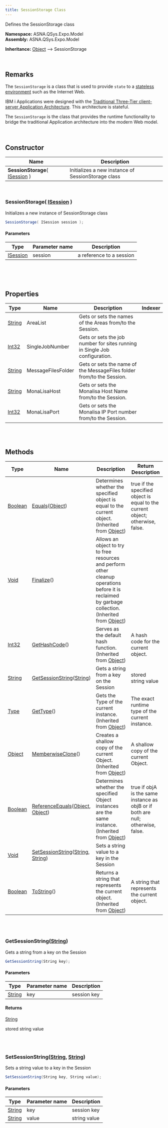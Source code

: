 ```yaml
---
title: SessionStorage Class
---
```


Defines the SessionStorage class

**Namespace:** ASNA.QSys.Expo.Model <br/>
**Assembly:** ASNA.QSys.Expo.Model

**Inheritance:** [Object](https://docs.microsoft.com/en-us/dotnet/api/system.object) --> SessionStorage

<br>

## Remarks

The `SessionStorage` is a class that is used to provide `state` to a [stateless environment](https://en.wikipedia.org/wiki/Stateless_protocol) such as the Internet Web.

IBM i Applications were designed with the [Traditional Three-Tier client-server Application Architecture](https://www.ibm.com/cloud/learn/three-tier-architecture). This architecture is stateful.

The `SessionStorage` is the class that provides the runtime functionality to bridge the traditional Application architecture into the modern Web model. 

<br>

## Constructor

| Name |  Description 
| --- | --- 
| **SessionStorage**( [ISession](https://docs.microsoft.com/en-us/dotnet/api/microsoft.aspnetcore.http.isession) ) | Initializes a new instance of SessionStorage class

<br>

### SessionStorage( [ISession](https://docs.microsoft.com/en-us/dotnet/api/microsoft.aspnetcore.http.isession) )

Initializes a new instance of SessionStorage class

```cs
SessionStorage( ISession session );
```

#### Parameters

| Type | Parameter name | Description
| --- | --- | ---
| [ISession](https://docs.microsoft.com/en-us/dotnet/api/microsoft.aspnetcore.http.isession) | session | a reference to a session 

<br>


<br>
<br>

## Properties

| Type | Name | Description | Indexer
| --- | --- | --- | --- 
| [String](https://docs.microsoft.com/en-us/dotnet/api/system.string) | AreaList | Gets or sets the names of the Areas from/to the Session. | 
| [Int32](https://docs.microsoft.com/en-us/dotnet/api/system.int32) | SingleJobNumber | Gets or sets the job number for sites running in Single Job configuration. | 
| [String](https://docs.microsoft.com/en-us/dotnet/api/system.string) | MessageFilesFolder | Gets or sets the name of the MessageFiles folder from/to the Session. | 
| [String](https://docs.microsoft.com/en-us/dotnet/api/system.string) | MonaLisaHost | Gets or sets the Monalisa Host Name from/to the Session. | 
| [Int32](https://docs.microsoft.com/en-us/dotnet/api/system.int32) | MonaLisaPort | Gets or sets the Monalisa IP Port number from/to the Session. | 

<br>
<br>

## Methods

| Type | Name | Description | Return Description 
| --- | --- | --- | --- 
| [Boolean](https://docs.microsoft.com/en-us/dotnet/api/system.boolean) | [Equals](https://docs.microsoft.com/en-us/dotnet/api/system.object.equals)([Object](https://docs.microsoft.com/en-us/dotnet/api/system.object)) | Determines whether the specified object is equal to the current object.<br>(Inherited from [Object](https://docs.microsoft.com/en-us/dotnet/api/system.object)) | true if the specified object is equal to the current object; otherwise, false.
| [Void](https://docs.microsoft.com/en-us/dotnet/api/system.void) | [Finalize](https://docs.microsoft.com/en-us/dotnet/api/system.object.finalize)() | Allows an object to try to free resources and perform other cleanup operations before it is reclaimed by garbage collection.<br>(Inherited from [Object](https://docs.microsoft.com/en-us/dotnet/api/system.object)) | 
| [Int32](https://docs.microsoft.com/en-us/dotnet/api/system.int32) | [GetHashCode](https://docs.microsoft.com/en-us/dotnet/api/system.object.gethashcode)() | Serves as the default hash function.<br>(Inherited from [Object](https://docs.microsoft.com/en-us/dotnet/api/system.object)) | A hash code for the current object.
| [String](https://docs.microsoft.com/en-us/dotnet/api/system.string) | [GetSessionString](#getsessionstringstring)([String](https://docs.microsoft.com/en-us/dotnet/api/system.string)) | Gets a string from a key on the Session | stored string value
| [Type](https://docs.microsoft.com/en-us/dotnet/api/system.type) | [GetType](https://docs.microsoft.com/en-us/dotnet/api/system.object.gettype)() | Gets the Type of the current instance.<br>(Inherited from [Object](https://docs.microsoft.com/en-us/dotnet/api/system.object)) | The exact runtime type of the current instance.
| [Object](https://docs.microsoft.com/en-us/dotnet/api/system.object) | [MemberwiseClone](https://docs.microsoft.com/en-us/dotnet/api/system.object.memberwiseclone)() | Creates a shallow copy of the current Object.<br>(Inherited from [Object](https://docs.microsoft.com/en-us/dotnet/api/system.object)) | A shallow copy of the current Object.
| [Boolean](https://docs.microsoft.com/en-us/dotnet/api/system.boolean) | [ReferenceEquals](https://docs.microsoft.com/en-us/dotnet/api/system.object.referenceequals)([Object](https://docs.microsoft.com/en-us/dotnet/api/system.object), [Object](https://docs.microsoft.com/en-us/dotnet/api/system.object)) | Determines whether the specified Object instances are the same instance.<br>(Inherited from [Object](https://docs.microsoft.com/en-us/dotnet/api/system.object)) | true if objA is the same instance as objB or if both are null; otherwise, false.
| [Void](https://docs.microsoft.com/en-us/dotnet/api/system.void) | [SetSessionString](#setsessionstringstring-string)([String](https://docs.microsoft.com/en-us/dotnet/api/system.string), [String](https://docs.microsoft.com/en-us/dotnet/api/system.string)) | Sets a string value to a key in the Session | 
| [Boolean](https://docs.microsoft.com/en-us/dotnet/api/system.boolean) | [ToString](https://docs.microsoft.com/en-us/dotnet/api/system.object.tostring)() | Returns a string that represents the current object.<br>(Inherited from [Object](https://docs.microsoft.com/en-us/dotnet/api/system.object)) | A string that represents the current object.

<br>
<br>


### GetSessionString([String](https://docs.microsoft.com/en-us/dotnet/api/system.string))

Gets a string from a key on the Session

```cs
GetSessionString(String key);
```

#### Parameters

| Type | Parameter name | Description
| --- | --- | ---
| [String](https://docs.microsoft.com/en-us/dotnet/api/system.string) | key | session key 

#### Returns

[String](https://docs.microsoft.com/en-us/dotnet/api/system.string)

stored string value


<br>
<br>

### SetSessionString([String](https://docs.microsoft.com/en-us/dotnet/api/system.string), [String](https://docs.microsoft.com/en-us/dotnet/api/system.string))

Sets a string value to a key in the Session

```cs
SetSessionString(String key, String value);
```

#### Parameters

| Type | Parameter name | Description
| --- | --- | ---
| [String](https://docs.microsoft.com/en-us/dotnet/api/system.string) | key | session key 
| [String](https://docs.microsoft.com/en-us/dotnet/api/system.string) | value | string value 


<br>
<br>


